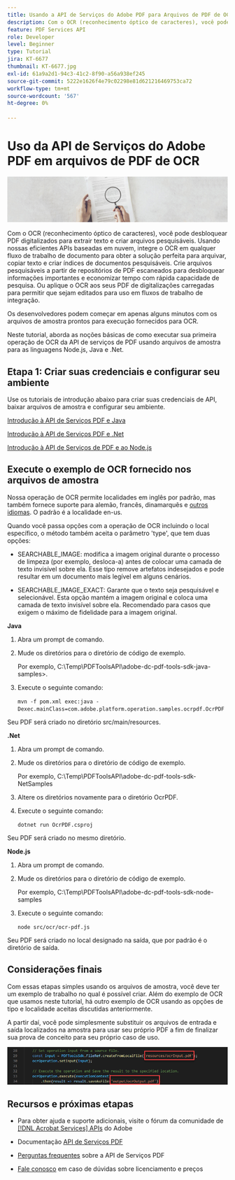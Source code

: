 ```yaml
---
title: Usando a API de Serviços do Adobe PDF para Arquivos de PDF de OCR
description: Com o OCR (reconhecimento óptico de caracteres), você pode desbloquear PDF digitalizados para extrair texto e criar arquivos pesquisáveis
feature: PDF Services API
role: Developer
level: Beginner
type: Tutorial
jira: KT-6677
thumbnail: KT-6677.jpg
exl-id: 61a9a2d1-94c3-41c2-8f90-a56a938ef245
source-git-commit: 5222e1626f4e79c02298e81d621216469753ca72
workflow-type: tm+mt
source-wordcount: '567'
ht-degree: 0%

---
```


# Uso da API de Serviços do Adobe PDF em arquivos de PDF de OCR

![Criar Imagem Herói do PDF](assets/OCR_hero.jpg)

Com o OCR (reconhecimento óptico de caracteres), você pode desbloquear PDF digitalizados para extrair texto e criar arquivos pesquisáveis. Usando nossas eficientes APIs baseadas em nuvem, integre o OCR em qualquer fluxo de trabalho de documento para obter a solução perfeita para arquivar, copiar texto e criar índices de documentos pesquisáveis. Crie arquivos pesquisáveis a partir de repositórios de PDF escaneados para desbloquear informações importantes e economizar tempo com rápida capacidade de pesquisa. Ou aplique o OCR aos seus PDF de digitalizações carregadas para permitir que sejam editados para uso em fluxos de trabalho de integração.

Os desenvolvedores podem começar em apenas alguns minutos com os arquivos de amostra prontos para execução fornecidos para OCR.

Neste tutorial, aborda as noções básicas de como executar sua primeira operação de OCR da API de serviços de PDF usando arquivos de amostra para as linguagens Node.js, Java e .Net.

## Etapa 1: Criar suas credenciais e configurar seu ambiente

Use os tutoriais de introdução abaixo para criar suas credenciais de API, baixar arquivos de amostra e configurar seu ambiente.

[Introdução à API de Serviços PDF e Java](gettingstartedjava.md)

[Introdução à API de Serviços PDF e .Net](gettingstartednet.md)

[Introdução à API de Serviços de PDF e ao Node.js](createpdffromhtml.md)

## Execute o exemplo de OCR fornecido nos arquivos de amostra

Nossa operação de OCR permite localidades em inglês por padrão, mas também fornece suporte para alemão, francês, dinamarquês e [outros idiomas](https://opensource.adobe.com/pdftools-sdk-docs/release/latest/howtos.html#ocr-with-explicit-language). O padrão é a localidade en-us.

Quando você passa opções com a operação de OCR incluindo o local específico, o método também aceita o parâmetro &#39;type&#39;, que tem duas opções:

* SEARCHABLE_IMAGE: modifica a imagem original durante o processo de limpeza (por exemplo, desloca-a) antes de colocar uma camada de texto invisível sobre ela. Esse tipo remove artefatos indesejados e pode resultar em um documento mais legível em alguns cenários.

* SEARCHABLE_IMAGE_EXACT: Garante que o texto seja pesquisável e selecionável. Esta opção mantém a imagem original e coloca uma camada de texto invisível sobre ela. Recomendado para casos que exigem o máximo de fidelidade para a imagem original.

**Java**

1. Abra um prompt de comando.

1. Mude os diretórios para o diretório de código de exemplo.

   Por exemplo, C:\Temp\PDFToolsAPI\adobe-dc-pdf-tools-sdk-java-samples>.

1. Execute o seguinte comando:

   `mvn -f pom.xml exec:java -Dexec.mainClass=com.adobe.platform.operation.samples.ocrpdf.OcrPDF`

Seu PDF será criado no diretório src/main/resources.

**.Net**

1. Abra um prompt de comando.

1. Mude os diretórios para o diretório de código de exemplo.

   Por exemplo, C:\Temp\PDFToolsAPI\adobe-dc-pdf-tools-sdk-NetSamples

1. Altere os diretórios novamente para o diretório OcrPDF.

1. Execute o seguinte comando:

   `dotnet run OcrPDF.csproj`

Seu PDF será criado no mesmo diretório.

**Node.js**

1. Abra um prompt de comando.

1. Mude os diretórios para o diretório de código de exemplo.

   Por exemplo, C:\Temp\PDFToolsAPI\adobe-dc-pdf-tools-sdk-node-samples

1. Execute o seguinte comando:

   `node src/ocr/ocr-pdf.js`

Seu PDF será criado no local designado na saída, que por padrão é o diretório de saída.

## Considerações finais

Com essas etapas simples usando os arquivos de amostra, você deve ter um exemplo de trabalho no qual é possível criar. Além do exemplo de OCR que usamos neste tutorial, há outro exemplo de OCR usando as opções de tipo e localidade aceitas discutidas anteriormente.

A partir daí, você pode simplesmente substituir os arquivos de entrada e saída localizados na amostra para usar seu próprio PDF a fim de finalizar sua prova de conceito para seu próprio caso de uso.

![Prova de Conceito](assets/OCR_poc.png)

## Recursos e próximas etapas

* Para obter ajuda e suporte adicionais, visite o fórum da comunidade de [[!DNL Acrobat Services] APIs](https://community.adobe.com/t5/document-cloud-sdk/bd-p/Document-Cloud-SDK?page=1&amp;sort=latest_replies&amp;filter=all) do Adobe

* Documentação [API de Serviços PDF](https://www.adobe.com/go/pdftoolsapi_doc)

* [Perguntas frequentes](https://community.adobe.com/t5/document-cloud-sdk/faq-for-document-services-pdf-tools-api/m-p/10726197) sobre a API de Serviços PDF

* [Fale conosco](https://www.adobe.com/go/pdftoolsapi_requestform) em caso de dúvidas sobre licenciamento e preços
